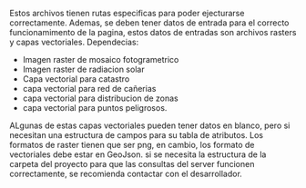 Estos archivos tienen rutas especificas para poder ejecturarse correctamente. Ademas, se deben tener datos de entrada para el correcto funcionamimento de la pagina, estos datos de entradas son archivos rasters y capas vectoriales. Dependecias:

- Imagen raster de mosaico fotogrametrico
- Imagen raster de radiacion solar
- Capa vectorial para catastro
- capa vectorial para red de cañerias
- capa vectorial para distribucion de zonas
- capa vectorial para puntos peligrosos.

ALgunas de estas capas vectoriales pueden tener datos en blanco, pero si necesitan una estructura de campos para su tabla de atributos. Los formatos de raster tienen que ser png, en cambio, los formato de vectoriales debe estar en GeoJson.
si se necesita la estructura de la carpeta del proyecto para que las consultas del server funcionen correctamente, se recomienda contactar con el desarrollador.
